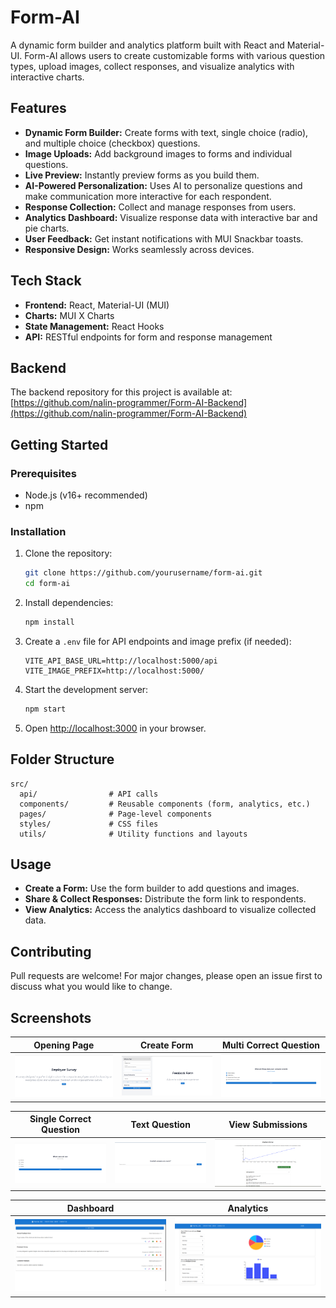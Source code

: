 # Form-AI

A dynamic form builder and analytics platform built with React and Material-UI. Form-AI allows users to create customizable forms with various question types, upload images, collect responses, and visualize analytics with interactive charts.

## Features

- **Dynamic Form Builder:** Create forms with text, single choice (radio), and multiple choice (checkbox) questions.
- **Image Uploads:** Add background images to forms and individual questions.
- **Live Preview:** Instantly preview forms as you build them.
- **AI-Powered Personalization:** Uses AI to personalize questions and make communication more interactive for each respondent.
- **Response Collection:** Collect and manage responses from users.
- **Analytics Dashboard:** Visualize response data with interactive bar and pie charts.
- **User Feedback:** Get instant notifications with MUI Snackbar toasts.
- **Responsive Design:** Works seamlessly across devices.

## Tech Stack

- **Frontend:** React, Material-UI (MUI)
- **Charts:** MUI X Charts
- **State Management:** React Hooks
- **API:** RESTful endpoints for form and response management

## Backend

The backend repository for this project is available at:  
[https://github.com/nalin-programmer/Form-AI-Backend](https://github.com/nalin-programmer/Form-AI-Backend)

## Getting Started

### Prerequisites

- Node.js (v16+ recommended)
- npm

### Installation

1. Clone the repository:
    ```bash
    git clone https://github.com/yourusername/form-ai.git
    cd form-ai
    ```

2. Install dependencies:
    ```bash
    npm install
    ```

3. Create a `.env` file for API endpoints and image prefix (if needed):
    ```
    VITE_API_BASE_URL=http://localhost:5000/api
    VITE_IMAGE_PREFIX=http://localhost:5000/
    ```

4. Start the development server:
    ```bash
    npm start
    ```

5. Open [http://localhost:3000](http://localhost:3000) in your browser.

## Folder Structure

```
src/
  api/                # API calls
  components/         # Reusable components (form, analytics, etc.)
  pages/              # Page-level components
  styles/             # CSS files
  utils/              # Utility functions and layouts
```

## Usage

- **Create a Form:** Use the form builder to add questions and images.
- **Share & Collect Responses:** Distribute the form link to respondents.
- **View Analytics:** Access the analytics dashboard to visualize collected data.

## Contributing

Pull requests are welcome! For major changes, please open an issue first to discuss what you would like to change.

## Screenshots

| Opening Page | Create Form | Multi Correct Question |
|--------------|-------------|-----------------------|
| ![OpeningPage](screenshots/OpeningPage.png) | ![CreateForm](screenshots/CreateForm.png) | ![MultiCorrectQuestion](screenshots/MultiCorrectQuestion.png) |

| Single Correct Question | Text Question | View Submissions |
|------------------------|---------------|------------------|
| ![SingCorrectQuestion](screenshots/SingCorrectQuestion.png) | ![TextQuestion](screenshots/TextQuestion.png) | ![ViewSubmissions](screenshots/ViewSubmissions.png) |

| Dashboard | Analytics |
|-----------|-----------|
| ![Dashboard](screenshots/Dashboard.png) | ![Analytics](screenshots/Analytics.png) |